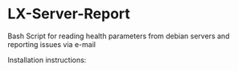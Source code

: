 # LX-Server-Report
Bash Script for reading health parameters from debian servers and reporting issues via e-mail

Installation instructions:
